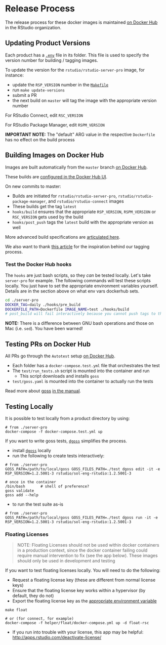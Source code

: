 # Release Process

The release process for these docker images is maintained [on Docker
Hub](https://hub.docker.com/u/rstudio) in the RStudio organization.

## Updating Product Versions

Each product has a
[`.env`](https://docs.docker.com/compose/environment-variables/) file in its
folder. This file is used to specify the version number for building / tagging
images.

To update the version for the `rstudio/rstudio-server-pro` image, for instance:
- update the `RSP_VERSION` number in the [`Makefile`](./Makefile)
- run `make update-versions`
- submit a PR
- the next build on `master` will tag the image with the appropriate version
  number

For RStudio Connect, edit `RSC_VERSION`

For RStudio Package Manager, edit `RSPM_VERSION`

**IMPORTANT NOTE:** The "default" ARG value in the respective `Dockerfile` has
no effect on the build process

## Building Images on Docker Hub

Images are built automatically from the `master` branch [on Docker
Hub](https://hub.docker.com/u/rstudio).

These builds are [configured in the Docker Hub
UI](https://docs.docker.com/docker-hub/builds/).

On new commits to master:
- Builds are initiated for `rstudio/rstudio-server-pro`,
  `rstudio/rstudio-package-manager`, and `rstudio/rstudio-connect` images
- These builds get the tag `latest`
- `hooks/build` ensures that the appropriate `RSP_VERSION`, `RSPM_VERSION` or
  `RSC_VERSION` gets used by the build
- `hooks/post_push` tags the `latest` build with the appropriate version as
  well

More advanced build specifications are [articulated
here](https://docs.docker.com/docker-hub/builds/advanced/).

We also want to thank [this
article](https://windsock.io/automated-docker-image-builds-with-multiple-tags/)
for the inspiration behind our tagging process.

### Test the Docker Hub hooks

The `hooks` are just bash scripts, so they _can_ be tested locally. Let's take
`server-pro` for example.  The following commands will test these scripts
locally. You just have to set the appropriate environment variables yourself.
Details are in the section above on what env vars dockerhub sets.

```bash
cd ./server-pro
DOCKER_TAG=daily ./hooks/pre_build
DOCKERFILE_PATH=Dockerfile IMAGE_NAME=test ./hooks/build
# post_build will fail interactively because you cannot push tags to the repository
```

**NOTE:** There is a difference between GNU bash operations and those on Mac
(i.e. `sed`). You have been warned!

## Testing PRs on Docker Hub

All PRs go through the `Autotest` setup [on Docker
Hub](https://docs.docker.com/docker-hub/builds/automated-testing/).

- Each folder has a `docker-compose.test.yml` file that orchestrates the test
- The `test/run_tests.sh` script is mounted into the container and run
    - This script downloads and installs `goss`
- `test/goss.yaml` is mounted into the container to actually run the tests

Read more about [goss](https://goss.rocks) [in the
manual](https://github.com/aelsabbahy/goss/blob/master/docs/manual.md).

## Testing Locally

It is possible to test locally from a product directory by using:

```
# from ./server-pro
docker-compose -f docker-compose.test.yml up
```

If you want to write goss tests,
[`dgoss`](https://github.com/aelsabbahy/goss/tree/master/extras/dgoss)
simplifies the process.

- install
  [`dgoss`](https://github.com/aelsabbahy/goss/tree/master/extras/dgoss)
locally
- run the following to create tests interactively:
```
# from ./server-pro
GOSS_PATH=/path/to/local/goss GOSS_FILES_PATH=./test dgoss edit -it -e RSP_VERSION=1.2.5001-3 rstudio/sol-eng-rstudio:1.2.5001-3

# once in the container
/bin/bash		# shell of preference?
goss validate
goss add --help
```
- to run the test suite as-is
```
# from ./server-pro
GOSS_PATH=/path/to/local/goss GOSS_FILES_PATH=./test dgoss run -it -e RSP_VERSION=1.2.5001-3 rstudio/sol-eng-rstudio:1.2.5001-3
```

### Floating Licenses

> NOTE: Floating Licenses should not be used within docker containers in a
> production context, since the docker container failing could require manual
> intervention to fix (see the app below). These images should only be used in
> development and testing

If you want to test floating licenses locally. You will need to do the following:

- Request a floating license key (these are different from normal license keys)
- Ensure that the floating license key works within a hypervisor (by default, they do not)
- Export the floating license key as the [appropriate environment variable](./helper/float/)

```
make float

# or (for connect, for example)
docker-compose -f helper/float/docker-compose.yml up -d float-rsc
```

- If you run into trouble with your license, this app may be helpful:
  http://apps.rstudio.com/deactivate-license/

